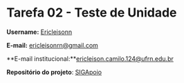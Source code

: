 # Tarefa 02 - Teste de Unidade

**Username:** [Ericleisonn](https://github.com/Ericleisonn) <p>
**E-mail:** ericleisonrn@gmail.com <p>
**E-mail institucional:**ericleison.camilo.124@ufrn.edu.br <p>
**Repositório do projeto**: [SIGApoio](https://github.com/tgo-mas/SIGApoio)
